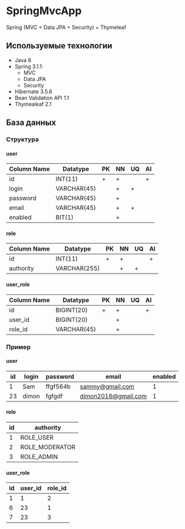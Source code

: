 # SpringMvcApp
Spring (MVC + Data JPA + Security) + Thymeleaf
## Используемые технологии
- Java 8
- Spring 3.1.1:
  - MVC
  - Data JPA
  - Security
- Hibernate 3.5.6
- Bean Validation API 1.1
- Thymealeaf 2.1

## База данных
### Структура
#### user
Column Name | Datatype | PK | NN | UQ | AI
------------|----------|----|----|----|---
id | INT(11) | + | + | | +
login | VARCHAR(45) | | + | + | 
password | VARCHAR(45) | | + | | 
email | VARCHAR(45) | | + | + | 
enabled | BIT(1) | | + | | 

#### role
Column Name | Datatype | PK | NN | UQ | AI
------------|----------|----|----|----|---
id | INT(11) | + | + | | +
authority | VARCHAR(255) | | + | + | 

#### user_role
Column Name | Datatype | PK | NN | UQ | AI
------------|----------|----|----|----|---
id | BIGINT(20) | + | + | | +
user_id | BIGINT(20) | | + | | 
role_id | VARCHAR(45) | | + | | 

### Пример

#### user
id | login | password | email | enabled
---|-------|----------|-------|--------
1 | Sam | ffgf564b | sammy@gmail.com | 1
23 | dimon | fgfgdf | dimon2016@gmail.com | 1

#### role
id | authority
---|-------
1 | ROLE_USER
2 | ROLE_MODERATOR
3 | ROLE_ADMIN

#### user_role
id | user_id | role_id
---|---------|--------
1 | 1 | 2
6 | 23 | 1
7 | 23 | 3
